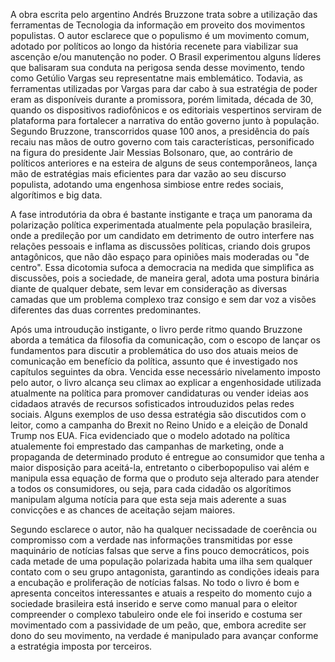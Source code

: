 A obra escrita pelo argentino Andrés Bruzzone trata sobre a utilização das ferramentas de Tecnologia da informação em proveito dos movimentos populistas. O autor esclarece que o populismo é um movimento comum, adotado por políticos ao longo da história recenete para viabilizar sua ascenção e/ou manutenção no poder. O Brasil experimentou alguns líderes que balisaram sua conduta na perigosa senda desse movimento, tendo como Getúlio Vargas seu representatne mais emblemático. Todavia, as ferramentas utilizadas por Vargas para dar cabo à sua estratégia de poder eram as disponíveis durante a promissora, porém limitada, década de 30, quando os dispositivos radiofônicos e os editoriais vespertinos serviram de plataforma para fortalecer a narrativa do então governo junto à população. Segundo Bruzzone, transcorridos quase 100 anos, a presidência do país recaiu nas mãos de outro governo com tais características, personificado na figura do presidente Jair Messias Bolsonaro, que, ao contrário de políticos anteriores e na esteira de alguns de seus contemporâneos, lança mão de estratégias mais eficientes para dar vazão ao seu discurso populista, adotando uma engenhosa simbiose entre redes sociais, algorítimos e big data.

A fase introdutória da obra é bastante instigante e traça um panorama da polarização política experimentada atualmente pela população brasileira, onde a predileção por um candidato em detrimento de outro interfere nas relações pessoais e inflama as discussões políticas, criando dois grupos antagônicos, que não dão espaço para opiniões mais moderadas ou "de centro". Essa dicotomia sufoca a democracia na medida que simplifica as discussões, pois a sociedade, de maneira geral, adota uma postura binária diante de qualquer debate, sem levar em consideração as diversas camadas que um problema complexo traz consigo e sem dar voz a visões diferentes das duas correntes predominantes.

Após uma introudução instigante, o livro perde ritmo quando Bruzzone aborda a temática da filosofia da comunicação, com o escopo de lançar os fundamentos para discutir a problemática do uso dos atuais meios de comunicação em benefício da política, assunto que é investigado nos capítulos seguintes da obra. 
Vencida esse necessário nivelamento imposto pelo autor, o livro alcança seu climax ao explicar a engenhosidade utilizada atualmente na política para promover candidaturas ou vender ideias aos cidadaos através de recursos sofisticados introuduzidos pelas redes sociais. Alguns exemplos de uso dessa estratégia são discutidos com o leitor, como a campanha do Brexit no Reino Unido e a eleição de Donald Trump nos EUA. Fica evidenciado que o modelo adotado na política atualemente foi emprestado das campanhas de marketing, onde a propaganda de determinado produto é entregue ao consumidor que tenha a maior disposição para aceitá-la, entretanto o ciberbopopuliso vai além e manipula essa equação de forma que o produto seja alterado para atender a todos os consumidores, ou seja, para cada cidadão os algorítimos manipulam alguma notícia para que esta seja mais aderente a suas convicções e as chances de aceitação sejam maiores.

Segundo esclarece o autor, não ha qualquer necissadade de coerência ou compromisso com a verdade nas informações transmitidas por esse maquinário de notícias falsas que serve a fins pouco democráticos, pois cada metade de uma população polarizada habita uma ilha sem qualquer contato com o seu grupo antagonista, garantindo as condições ideais para a encubação e proliferação de notícias falsas.
No todo o livro é bom e apresenta conceitos interessantes e atuais a respeito do momento cujo a sociedade brasileira está inserido e serve como manual para o eleitor compreender o complexo tabuleiro onde ele foi inserido e costuma ser movimentado com a passividade de um peão, que, embora acredite ser dono do seu movimento, na verdade é manipulado para avançar conforme a estratégia imposta por terceiros. 
